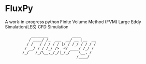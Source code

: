 # FluxPy
A work-in-progress python Finite Volume Method (FVM) Large Eddy Simulation(LES) CFD Simulation

                ________           ____      
               / ____/ /_  ___  __/ __ |__  __
              / /_  / / / / / |/_/ /_/ / / / /
             / __/ / / /_/ />  </ ____/ /_/ / 
            /_/   /_/\__,_/_/|_/_/    \__, / 
                                     /____/  
